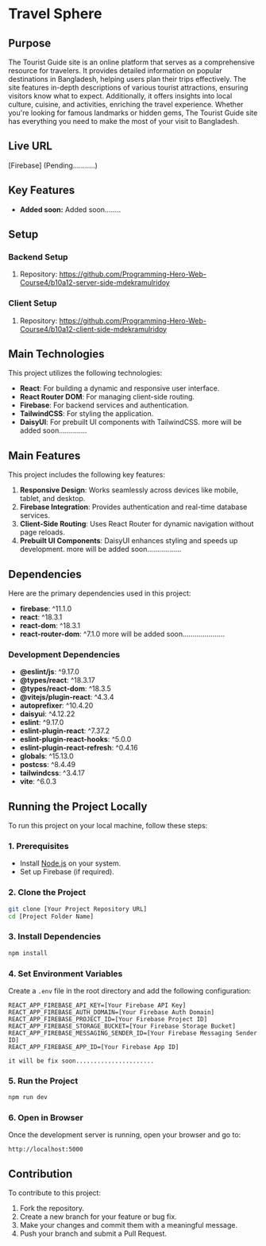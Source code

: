 # Travel Sphere

## Purpose
The Tourist Guide site is an online platform that serves as a comprehensive resource for travelers. It provides detailed information on popular destinations in Bangladesh, helping users plan their trips effectively. The site features in-depth descriptions of various tourist attractions, ensuring visitors know what to expect. Additionally, it offers insights into local culture, cuisine, and activities, enriching the travel experience. Whether you're looking for famous landmarks or hidden gems, The Tourist Guide site has everything you need to make the most of your visit to Bangladesh.


## Live URL
[Firebase]  (Pending...........)

## Key Features
- **Added soon:** Added soon........


## Setup

### Backend Setup
1. Repository:  https://github.com/Programming-Hero-Web-Course4/b10a12-server-side-mdekramulridoy

### Client Setup
1. Repository:  https://github.com/Programming-Hero-Web-Course4/b10a12-client-side-mdekramulridoy

## Main Technologies
This project utilizes the following technologies:
- **React**: For building a dynamic and responsive user interface.
- **React Router DOM**: For managing client-side routing.
- **Firebase**: For backend services and authentication.
- **TailwindCSS**: For styling the application.
- **DaisyUI**: For prebuilt UI components with TailwindCSS.
more will be added soon..............

## Main Features
This project includes the following key features:
1. **Responsive Design**: Works seamlessly across devices like mobile, tablet, and desktop.
2. **Firebase Integration**: Provides authentication and real-time database services.
3. **Client-Side Routing**: Uses React Router for dynamic navigation without page reloads.
4. **Prebuilt UI Components**: DaisyUI enhances styling and speeds up development.
more will be added soon.................

## Dependencies
Here are the primary dependencies used in this project:
- **firebase**: ^11.1.0
- **react**: ^18.3.1
- **react-dom**: ^18.3.1
- **react-router-dom**: ^7.1.0
more will be added soon.....................

### Development Dependencies
- **@eslint/js**: ^9.17.0
- **@types/react**: ^18.3.17
- **@types/react-dom**: ^18.3.5
- **@vitejs/plugin-react**: ^4.3.4
- **autoprefixer**: ^10.4.20
- **daisyui**: ^4.12.22
- **eslint**: ^9.17.0
- **eslint-plugin-react**: ^7.37.2
- **eslint-plugin-react-hooks**: ^5.0.0
- **eslint-plugin-react-refresh**: ^0.4.16
- **globals**: ^15.13.0
- **postcss**: ^8.4.49
- **tailwindcss**: ^3.4.17
- **vite**: ^6.0.3

## Running the Project Locally

To run this project on your local machine, follow these steps:

### 1. Prerequisites
- Install [Node.js](https://nodejs.org/) on your system.
- Set up Firebase (if required).

### 2. Clone the Project
```bash
git clone [Your Project Repository URL]
cd [Project Folder Name]
```

### 3. Install Dependencies
```bash
npm install
```

### 4. Set Environment Variables
Create a `.env` file in the root directory and add the following configuration:
```
REACT_APP_FIREBASE_API_KEY=[Your Firebase API Key]
REACT_APP_FIREBASE_AUTH_DOMAIN=[Your Firebase Auth Domain]
REACT_APP_FIREBASE_PROJECT_ID=[Your Firebase Project ID]
REACT_APP_FIREBASE_STORAGE_BUCKET=[Your Firebase Storage Bucket]
REACT_APP_FIREBASE_MESSAGING_SENDER_ID=[Your Firebase Messaging Sender ID]
REACT_APP_FIREBASE_APP_ID=[Your Firebase App ID]

it will be fix soon......................
```

### 5. Run the Project
```bash
npm run dev
```

### 6. Open in Browser
Once the development server is running, open your browser and go to:
```
http://localhost:5000
```

## Contribution
To contribute to this project:
1. Fork the repository.
2. Create a new branch for your feature or bug fix.
3. Make your changes and commit them with a meaningful message.
4. Push your branch and submit a Pull Request.
